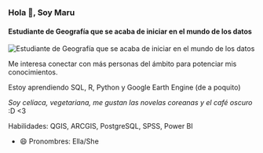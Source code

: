 ### Hola 👋, Soy Maru
#### Estudiante de Geografía que se acaba de iniciar en el mundo de los datos
![Estudiante de Geografía que se acaba de iniciar en el mundo de los datos](https://www.fonvirtual.com/blog/wp-content/uploads/boton-blog-2.png)

Me interesa conectar con más personas del ámbito para potenciar mis conocimientos. 

Estoy aprendiendo SQL, R, Python y Google Earth Engine (de a poquito)

*Soy celíaca, vegetariana, me gustan las novelas coreanas y el café oscuro* :D <3

Habilidades: QGIS, ARCGIS, PostgreSQL, SPSS, Power BI

- 😄 Pronombres: Ella/She 





